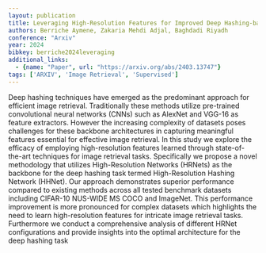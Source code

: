 ```yaml
---
layout: publication
title: Leveraging High-Resolution Features for Improved Deep Hashing-based Image Retrieval
authors: Berriche Aymene, Zakaria Mehdi Adjal, Baghdadi Riyadh
conference: "Arxiv"
year: 2024
bibkey: berriche2024leveraging
additional_links:
  - {name: "Paper", url: "https://arxiv.org/abs/2403.13747"}
tags: ['ARXIV', 'Image Retrieval', 'Supervised']
---
```

Deep hashing techniques have emerged as the predominant approach for efficient image retrieval. Traditionally these methods utilize pre-trained convolutional neural networks (CNNs) such as AlexNet and VGG-16 as feature extractors. However the increasing complexity of datasets poses challenges for these backbone architectures in capturing meaningful features essential for effective image retrieval. In this study we explore the efficacy of employing high-resolution features learned through state-of-the-art techniques for image retrieval tasks. Specifically we propose a novel methodology that utilizes High-Resolution Networks (HRNets) as the backbone for the deep hashing task termed High-Resolution Hashing Network (HHNet). Our approach demonstrates superior performance compared to existing methods across all tested benchmark datasets including CIFAR-10 NUS-WIDE MS COCO and ImageNet. This performance improvement is more pronounced for complex datasets which highlights the need to learn high-resolution features for intricate image retrieval tasks. Furthermore we conduct a comprehensive analysis of different HRNet configurations and provide insights into the optimal architecture for the deep hashing task
